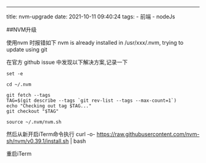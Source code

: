 ---
title: nvm-upgrade
date: 2021-10-11 09:40:24
tags: 
    - 前端
    - nodeJs

##NVM升级

使用nvm 时报错如下
nvm is already installed in /usr/xxx/.nvm, trying to update using git

<!--more-->

在官方 github issue 中发现以下解决方案,记录一下

```shell
set -e

cd ~/.nvm

git fetch --tags
TAG=$(git describe --tags `git rev-list --tags --max-count=1`)
echo "Checking out tag $TAG..."
git checkout "$TAG"

source ~/.nvm/nvm.sh

```
然后从新开启iTerm命令执行
curl -o- https://raw.githubusercontent.com/nvm-sh/nvm/v0.39.1/install.sh | bash

重启iTerm 
